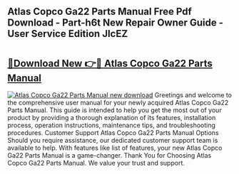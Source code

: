 ## Atlas Copco Ga22 Parts Manual Free Pdf Download - Part-h6t New Repair Owner Guide - User Service Edition JIcEZ

# <h2><a href="http://bc54725.oget.top/?id=Atlas+Copco+Ga22+Parts+Manual">🔗Download New 👉🔴 Atlas Copco Ga22 Parts Manual</a></h2>

[![Atlas Copco Ga22 Parts Manual new download](https://i.imgur.com/5g1atiW.png)](http://bc54725.oget.top/?id=Atlas+Copco+Ga22+Parts+Manual)
Greetings and welcome to the comprehensive user manual for your newly acquired Atlas Copco Ga22 Parts Manual. This guide is intended to help you get the most out of your product by providing a thorough explanation of its features, installation process, operation instructions, maintenance tips, and troubleshooting procedures. Customer Support Atlas Copco Ga22 Parts Manual Options Should you require assistance, our dedicated customer support team is available to help. With features like list of features, your new Atlas Copco Ga22 Parts Manual is a game-changer. Thank You for Choosing Atlas Copco Ga22 Parts Manual. We value your trust and support.
